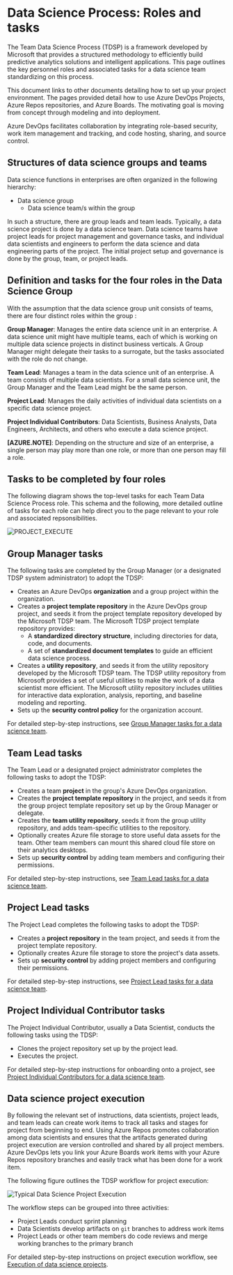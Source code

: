  <properties
	pageTitle="Data Science Process: components, roles and tasks"
	description="An outline of the key components, personel roles, and associated tasks for a data science team."  
	services="machine-learning"
	documentationCenter=""
	authors="bradsev"
	manager="jhubbard"
	editor="cgronlun" />

<tags
	ms.service="machine-learning"
	ms.workload="data-services"
	ms.tgt_pltfrm="na"
	ms.devlang="na"
	ms.topic="article"
	ms.date="09/20/2016"
	ms.author="bradsev;hangzh;"/>

# Data Science Process: Roles and tasks

The Team Data Science Process (TDSP) is a framework developed by Microsoft that provides a structured methodology to efficiently build predictive analytics solutions and intelligent applications. This page outlines the key personnel roles and associated tasks for a data science team standardizing on this process.

This document links to other documents detailing how to set up your project environment. The pages provided detail how to use Azure DevOps Projects, Azure Repos repositories, and Azure Boards. The motivating goal is moving from concept through modeling and into deployment.

Azure DevOps facilitates collaboration by integrating role-based security, work item management and tracking, and code hosting, sharing, and source control. 

## Structures of data science groups and teams
Data science functions in enterprises are often organized in the following hierarchy:

* Data science group
	* Data science team/s within the group
	
In such a structure, there are group leads and team leads. Typically, a data science project is done by a data science team. Data science teams have project leads for project management and governance tasks, and individual data scientists and engineers to perform the data science and data engineering parts of the project. The initial project setup and governance is done by the group, team, or project leads.

## Definition and tasks for the four roles in the Data Science Group
With the assumption that the data science group unit consists of teams, there are four distinct roles within the group :

**Group Manager**: Manages the entire data science unit in an enterprise. A data science unit might have multiple teams, each of which is working on multiple data science projects in distinct business verticals. A Group Manager might delegate their tasks to a surrogate, but the tasks associated with the role do not change.

**Team Lead**: Manages a team in the data science unit of an enterprise. A team consists of multiple data scientists. For a small data science unit, the Group Manager and the Team Lead might be the same person.

**Project Lead**: Manages the daily activities of individual data scientists on a specific data science project.

**Project Individual Contributors**: Data Scientists, Business Analysts, Data Engineers, Architects, and others who execute a data science project.


**[AZURE.NOTE]**: Depending on the structure and size of an enterprise, a single person may play more than one role, or more than one person may fill a role.

## Tasks to be completed by four roles

The following diagram shows the top-level tasks for each Team Data Science Process role. This schema and the following, more detailed outline of tasks for each role can help direct you to the page relevant to your role and associated repsonsibilities.

![PROJECT_EXECUTE](./media/overview-components-roles-tasks/overview-tdsp-top-level.png)

## Group Manager tasks

The following tasks are completed by the Group Manager (or a designated TDSP system administrator) to adopt the TDSP:

* Creates an Azure DevOps **organization** and a group project within the organization.
* Creates a **project template repository** in the Azure DevOps group project, and seeds it from the project template repository developed by the Microsoft TDSP team. The Microsoft TDSP project template repository provides:
	* A **standardized directory structure**, including directories for data, code, and documents.
	* A set of **standardized document templates** to guide an efficient data science process.
* Creates a **utility repository**, and seeds it from the utility repository developed by the Microsoft TDSP team. The TDSP utility repository from Microsoft provides a set of useful utilities to make the work of a data scientist more efficient. The Microsoft utility repository includes utilities for interactive data exploration, analysis, reporting, and baseline modeling and reporting.
* Sets up the **security control policy** for the organization account.

For detailed step-by-step instructions, see [Group Manager tasks for a data science team](group-manager-tasks.md). 


## Team Lead tasks

The Team Lead or a designated project administrator completes the following tasks to adopt the TDSP:

* Creates a team **project** in the group's Azure DevOps organization.
* Creates the **project template repository** in the project, and seeds it from the group project template repository set up by the Group Manager or delegate.
* Creates the **team utility repository**, seeds it from the group utility repository, and adds team-specific utilities to the repository.
* Optionally creates Azure file storage to store useful data assets for the team. Other team members can mount this shared cloud file store on their analytics desktops.
* Sets up **security control** by adding team members and configuring their permissions. 

For detailed step-by-step instructions, see [Team Lead tasks for a data science team](team-lead-tasks.md).  


## Project Lead tasks

The Project Lead completes the following tasks to adopt the TDSP:

* Creates a **project repository** in the team project, and seeds it from the project template repository.
* Optionally creates Azure file storage to store the project's data assets.
* Sets up **security control** by adding project members and configuring their permissions.

For detailed step-by-step instructions, see [Project Lead tasks for a data science team](project-lead-tasks.md). 

## Project Individual Contributor tasks

The Project Individual Contributor, usually a Data Scientist, conducts the following tasks using the TDSP:

* Clones the project repository set up by the project lead.
* Executes the project. 

For detailed step-by-step instructions for onboarding onto a project, see [Project Individual Contributors for a data science team](project-ic-tasks.md). 


## Data science project execution
 
By following the relevant set of instructions, data scientists, project leads, and team leads can create work items to track all tasks and stages for project from beginning to end. Using Azure Repos promotes collaboration among data scientists and ensures that the artifacts generated during project execution are version controlled and shared by all project members. Azure DevOps lets you link your Azure Boards work items with your Azure Repos repository branches and easily track what has been done for a work item.

The following figure outlines the TDSP workflow for project execution:

![Typical Data Science Project Execution](./media/overview-components-roles-tasks/overview-project-execute.png)

The workflow steps can be grouped into three activities:

* Project Leads conduct sprint planning
* Data Scientists develop artifacts on `git` branches to address work items
* Project Leads or other team members do code reviews and merge working branches to the primary branch

For detailed step-by-step instructions on project execution workflow, see [Execution of data science projects](agile-development.md).
